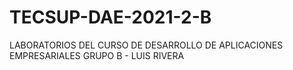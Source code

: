 # TECSUP-DAE-2021-2-B
LABORATORIOS DEL CURSO DE DESARROLLO DE APLICACIONES EMPRESARIALES GRUPO B - LUIS RIVERA
